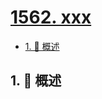 # [1562. xxx](https://github.com/Tdahuyou/TNotes.leetcode/tree/main/notes/1562.%20xxx)

<!-- region:toc -->

- [1. 📝 概述](#1--概述)

<!-- endregion:toc -->

## 1. 📝 概述
